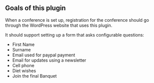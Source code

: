 ## Goals of this plugin

When a conference is set up, registration for the conference should go through the WordPress website that uses this plugin.

It should support setting up a form that asks configurable questions:

* First Name
* Surname
* Email used for paypal payment
* Email for updates using a newsletter
* Cell phone
* Diet wishes
* Join the final Banquet

